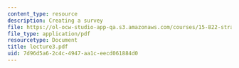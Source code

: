 ```yaml
---
content_type: resource
description: Creating a survey
file: https://ol-ocw-studio-app-qa.s3.amazonaws.com/courses/15-822-strategic-marketing-measurement-fall-2002/7d96d5a62c4c4947aa1ceecd061884d0_lecture3.pdf
file_type: application/pdf
resourcetype: Document
title: lecture3.pdf
uid: 7d96d5a6-2c4c-4947-aa1c-eecd061884d0
---
```

